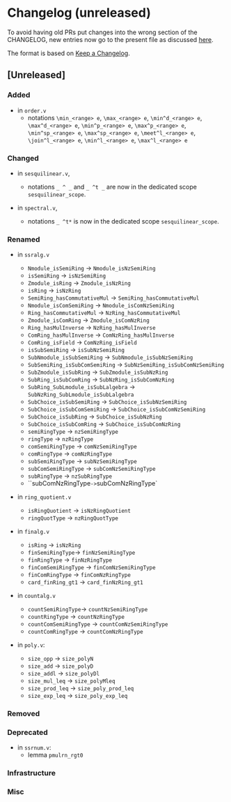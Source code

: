 # Changelog (unreleased)

To avoid having old PRs put changes into the wrong section of the CHANGELOG,
new entries now go to the present file as discussed
[here](https://github.com/math-comp/math-comp/wiki/Agenda-of-the-April-23rd-2019-meeting-9h30-to-12h30#avoiding-issues-with-changelog).

The format is based on [Keep a Changelog](https://keepachangelog.com/en/1.0.0/).

## [Unreleased]

### Added

- in `order.v`
  + notations `\min_<range> e`, `\max_<range> e`, `\min^d_<range> e`,
    `\max^d_<range> e`, `\min^p_<range> e`, `\max^p_<range> e`,
    `\min^sp_<range> e`, `\max^sp_<range> e`, `\meet^l_<range> e`,
    `\join^l_<range> e`, `\min^l_<range> e`, `\max^l_<range> e`

### Changed

- in `sesquilinear.v`,
  + notations `_ ^ _` and `_ ^t _` are now in the dedicated scope `sesquilinear_scope`.

- in `spectral.v`,
  + notations `_ ^t*` is now in the dedicated scope `sesquilinear_scope`.

### Renamed

- in `ssralg.v`
	+ `Nmodule_isSemiRing` -> `Nmodule_isNzSemiRing`
	+ `isSemiRing` -> `isNzSemiRing`
	+ `Zmodule_isRing` -> `Zmodule_isNzRing`
	+ `isRing` -> `isNzRing`
	+ `SemiRing_hasCommutativeMul` -> `SemiRing_hasCommutativeMul`
	+ `Nmodule_isComSemiRing` -> `Nmodule_isComNzSemiRing`
	+ `Ring_hasCommutativeMul` -> `NzRing_hasCommutativeMul`
	+ `Zmodule_isComRing` -> `Zmodule_isComNzRing`
	+ `Ring_hasMulInverse` -> `NzRing_hasMulInverse`
	+ `ComRing_hasMulInverse` -> `ComNzRing_hasMulInverse`
	+ `ComRing_isField` -> `ComNzRing_isField`
	+ `isSubSemiRing` -> `isSubNzSemiRing`
	+ `SubNmodule_isSubSemiRing` -> `SubNmodule_isSubNzSemiRing`
	+ `SubSemiRing_isSubComSemiRing` -> `SubNzSemiRing_isSubComNzSemiRing`
	+ `SubZmodule_isSubRing` -> `SubZmodule_isSubNzRing`
	+ `SubRing_isSubComRing` -> `SubNzRing_isSubComNzRing`
	+ `SubRing_SubLmodule_isSubLalgebra` -> `SubNzRing_SubLmodule_isSubLalgebra`
	+ `SubChoice_isSubSemiRing` -> `SubChoice_isSubNzSemiRing`
	+ `SubChoice_isSubComSemiRing` -> `SubChoice_isSubComNzSemiRing`
	+ `SubChoice_isSubRing` -> `SubChoice_isSubNzRing`
	+ `SubChoice_isSubComRing` -> `SubChoice_isSubComNzRing`
	+ `semiRingType` -> `nzSemiRingType`
	+ `ringType` -> `nzRingType`
	+ `comSemiRingType` -> `comNzSemiRingType`
	+ `comRingType` -> `comNzRingType`
	+ `subSemiRingType` -> `subNzSemiRingType`
	+ `subComSemiRingType` -> `subComNzSemiRingType`
	+ `subRingType` -> `nzSubRingType`
	+ ``subComNzRingType` -> `subComNzRingType`

- in `ring_quotient.v`
	+ `isRingQuotient` -> `isNzRingQuotient`
	+ `ringQuotType` -> `nzRingQuotType`

- in `finalg.v`
	+ `isRing` -> `isNzRing`
	+ `finSemiRingType`-> `finNzSemiRingType`
	+ `finRingType` -> `finNzRingType`
	+ `finComSemiRingType` -> `finComNzSemiRingType`
	+ `finComRingType` -> `finComNzRingType`
	+ `card_finRing_gt1` -> `card_finNzRing_gt1`

- in `countalg.v`
	+ `countSemiRingType`-> `countNzSemiRingType`
	+ `countRingType` -> `countNzRingType`
	+ `countComSemiRingType` -> `countComNzSemiRingType`
	+ `countComRingType` -> `countComNzRingType`

- in `poly.v`:
  + `size_opp` -> `size_polyN`
  + `size_add` -> `size_polyD`
  + `size_addl` -> `size_polyDl`
  + `size_mul_leq` -> `size_polyMleq`
  + `size_prod_leq` -> `size_poly_prod_leq`
  + `size_exp_leq` -> `size_poly_exp_leq`

### Removed

### Deprecated

- in `ssrnum.v`:
  + lemma `pmulrn_rgt0`

### Infrastructure

### Misc
